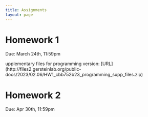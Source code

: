 ```yaml
---
title: Assignments
layout: page
---
```


# Homework 1

Due: March 24th, 11:59pm  
<!-- Description of the homework: [URL](http://files2.gersteinlab.org/public-docs/2023/02.09/cbb752b23_hw1_.pdf)  
S -->upplementary files for programming version: [URL](http://files2.gersteinlab.org/public-docs/2023/02.06/HW1_cbb752b23_programming_supp_files.zip)


# Homework 2

Due: Apr 30th, 11:59pm  
<!---
Description of the homework: [URL](http://files2.gersteinlab.org/public-docs/2023/04.06/cbb752b23_hw2_v2.pdf)  
Supplementary files for programming version: [URL](http://files.gersteinlab.org/public-docs/2023/04.06/cbb752b23_hw2_v2.ipynb)
-->